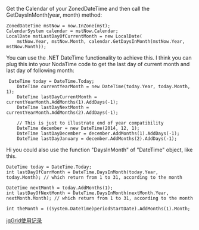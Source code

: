 Get the Calendar of your ZonedDateTime and then call the GetDaysInMonth(year, month) method:

```
ZonedDateTime mstNow = now.InZone(mst);
CalendarSystem calendar = mstNow.Calendar;
LocalDate mstLastDayOfCurrentMonth = new LocalDate(
    mstNow.Year, mstNow.Month, calendar.GetDaysInMonth(mstNow.Year, mstNow.Month));
```

You can use the .NET DateTime functionality to achieve this. I think you can plug this into your NodaTime code to get the last day of current month and last day of following month:

```
 DateTime today = DateTime.Today;
    DateTime currentYearMonth = new DateTime(today.Year, today.Month, 1);
    DateTime lastDayCurrentMonth = currentYearMonth.AddMonths(1).AddDays(-1);
    DateTime lastDayNextMonth = currentYearMonth.AddMonths(2).AddDays(-1);

    // This is just to illustrate end of year compatibility
    DateTime december = new DateTime(2014, 12, 1);
    DateTime lastDayDecember = december.AddMonths(1).AddDays(-1);
    DateTime lastDayJanuary = december.AddMonths(2).AddDays(-1);
```

Hi you could also use the function "DaysInMonth" of "DateTime" object, like this.
```
DateTime today = DateTime.Today;
int lastDayOfCurrMonth = DateTime.DaysInMonth(today.Year, today.Month); // which return from 1 to 31, according to the month

DateTime nextMonth = today.AddMonths(1);
int lastDayOfNextMonth = DateTime.DaysInMonth(nextMonth.Year, nextMonth.Month); // which return from 1 to 31, according to the month
```

```
int theMonth = ((System.DateTime)periodStartDate).AddMonths(1).Month;
```



[jqGrid使用记录](http://www.cnblogs.com/kissdodog/p/3875992.html)
